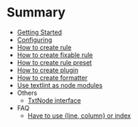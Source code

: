 # Summary


- [Getting Started](./getting-started.md)
- [Configuring](./configuring.md)
- [How to create rule](./rule.md)
- [How to create fixable rule](./rule-fixable.md)
- [How to create rule preset](./rule-preset.md)
- [How to create plugin](./plugin.md)
- [How to create formatter](./formatter.md)
- [Use textlint as node modules](./use-as-modules.md)
- Others
    - [TxtNode interface](./txtnode.md)
- FAQ
    - [Have to use {line, column} or index](./faq/line-column-or-index.md)
